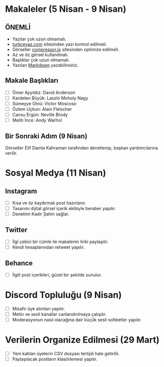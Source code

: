 # Makaleler (5 Nisan - 9 Nisan)

## ÖNEMLİ

- Yazılar çok uzun olmamalı.
- [turkceyaz.com](https://turkceyaz.com) sitesinden yazı kontrol edilmeli.
- Görseller [compressor.io](http://compressor.io/) sitesinden optimize edilmeli.
- Az ve öz görsel kullanılmalı.
- Başlıklar çok uzun olmamalı.
- Yazıları [Markdown](https://guides.github.com/features/mastering-markdown/) yazabilirsiniz.

## Makale Başlıkları 

- [ ] Ömer Ayyıldız: David Anderson
- [ ] Kardelen Büyük: Laszlo Moholy Nagy
- [ ] Sümeyye Ütnü: Victor Moscoso
- [ ] Özlem Uçkun: Alain Fleischer
- [ ] Cansu Ergün: Neville Brody
- [ ] Melih İnce: Andy Warhol

## Bir Sonraki Adım (9 Nisan)

Görseller Elif Damla Kahraman tarafından denetlenip, başkan yardımcılarına verilir.

# Sosyal Medya (11 Nisan)

## Instagram
- [ ] Kısa ve öz kaydırmalı post hazırlanır.
- [ ] Tasarımı dijital görsel içerik ekibiyle beraber yapılır.
- [ ] Denetimi Kadir Şahin sağlar.

## Twitter
- [ ] İlgi çekici bir cümle ile makalenin linki paylaşılır.
- [ ] Kendi hesaplarından retweet yapılır.

## Behance
- [ ] İlgili post içerikleri, güzel bir şekilde sunulur.

# Discord Topluluğu (9 Nisan)

- [ ] Misafir üye alımları yapılır.
- [ ] Metin ve sesli kanallar canlandırılmaya çalışılır.
- [ ] Moderasyonun nasıl olacağına dair küçük sesli sohbetler yapılır.

# Verilerin Organize Edilmesi (29 Mart)

- [ ] Yeni katılan üyelerin CSV dosyası tertipli hale getirilir.
- [ ] Paylaşılacak postların klasörlemesi yapılır.